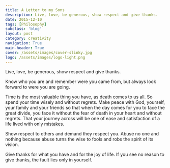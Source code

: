 ```yaml
---
title: A Letter to my Sons
description: Live, love, be generous, show respect and give thanks.
date: 2015-12-10
tags: [Philosophy]
subclass: 'blog'
layout: post
category: creativity
navigation: True
main-header: True
cover: /assets/images/cover-slinky.jpg
logo: /assets/images/logo-light.png
---
```

Live, love, be generous, show respect and give thanks.

Know who you are and remember were you came from, but always look forward to were you are going.

Time is the most valuable thing you have, as death comes to us all. So spend your time wisely and without regrets. Make peace with God, yourself, your family and your friends so that when the day comes for you to face the great divide, you face it without the fear of death in your heart and without regrets. That your journey across will be one of ease and satisfaction of a life lived with only mistakes.

Show respect to others and demand they respect you. Abuse no one and nothing because abuse turns the wise to fools and robs the spirit of its vision.

Give thanks for what you have and for the joy of life. If you see no reason to give thanks, the fault lies only in yourself.
